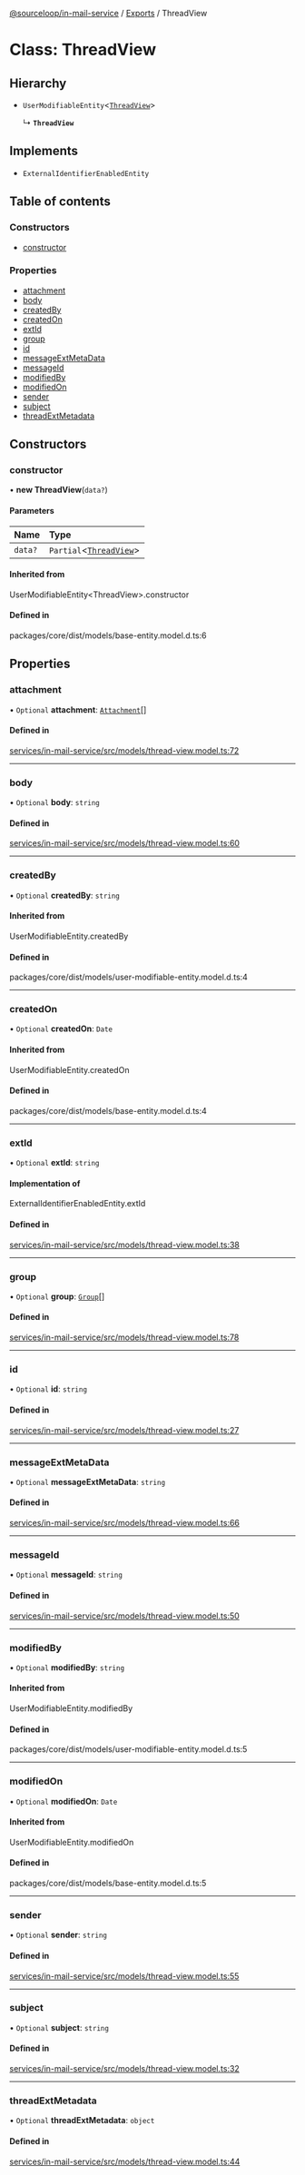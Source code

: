 [@sourceloop/in-mail-service](../README.md) / [Exports](../modules.md) / ThreadView

# Class: ThreadView

## Hierarchy

- `UserModifiableEntity`<[`ThreadView`](ThreadView.md)\>

  ↳ **`ThreadView`**

## Implements

- `ExternalIdentifierEnabledEntity`

## Table of contents

### Constructors

- [constructor](ThreadView.md#constructor)

### Properties

- [attachment](ThreadView.md#attachment)
- [body](ThreadView.md#body)
- [createdBy](ThreadView.md#createdby)
- [createdOn](ThreadView.md#createdon)
- [extId](ThreadView.md#extid)
- [group](ThreadView.md#group)
- [id](ThreadView.md#id)
- [messageExtMetaData](ThreadView.md#messageextmetadata)
- [messageId](ThreadView.md#messageid)
- [modifiedBy](ThreadView.md#modifiedby)
- [modifiedOn](ThreadView.md#modifiedon)
- [sender](ThreadView.md#sender)
- [subject](ThreadView.md#subject)
- [threadExtMetadata](ThreadView.md#threadextmetadata)

## Constructors

### constructor

• **new ThreadView**(`data?`)

#### Parameters

| Name | Type |
| :------ | :------ |
| `data?` | `Partial`<[`ThreadView`](ThreadView.md)\> |

#### Inherited from

UserModifiableEntity<ThreadView\>.constructor

#### Defined in

packages/core/dist/models/base-entity.model.d.ts:6

## Properties

### attachment

• `Optional` **attachment**: [`Attachment`](Attachment.md)[]

#### Defined in

[services/in-mail-service/src/models/thread-view.model.ts:72](https://github.com/sourcefuse/loopback4-microservice-catalog/blob/d35fdb3f0/services/in-mail-service/src/models/thread-view.model.ts#L72)

___

### body

• `Optional` **body**: `string`

#### Defined in

[services/in-mail-service/src/models/thread-view.model.ts:60](https://github.com/sourcefuse/loopback4-microservice-catalog/blob/d35fdb3f0/services/in-mail-service/src/models/thread-view.model.ts#L60)

___

### createdBy

• `Optional` **createdBy**: `string`

#### Inherited from

UserModifiableEntity.createdBy

#### Defined in

packages/core/dist/models/user-modifiable-entity.model.d.ts:4

___

### createdOn

• `Optional` **createdOn**: `Date`

#### Inherited from

UserModifiableEntity.createdOn

#### Defined in

packages/core/dist/models/base-entity.model.d.ts:4

___

### extId

• `Optional` **extId**: `string`

#### Implementation of

ExternalIdentifierEnabledEntity.extId

#### Defined in

[services/in-mail-service/src/models/thread-view.model.ts:38](https://github.com/sourcefuse/loopback4-microservice-catalog/blob/d35fdb3f0/services/in-mail-service/src/models/thread-view.model.ts#L38)

___

### group

• `Optional` **group**: [`Group`](Group.md)[]

#### Defined in

[services/in-mail-service/src/models/thread-view.model.ts:78](https://github.com/sourcefuse/loopback4-microservice-catalog/blob/d35fdb3f0/services/in-mail-service/src/models/thread-view.model.ts#L78)

___

### id

• `Optional` **id**: `string`

#### Defined in

[services/in-mail-service/src/models/thread-view.model.ts:27](https://github.com/sourcefuse/loopback4-microservice-catalog/blob/d35fdb3f0/services/in-mail-service/src/models/thread-view.model.ts#L27)

___

### messageExtMetaData

• `Optional` **messageExtMetaData**: `string`

#### Defined in

[services/in-mail-service/src/models/thread-view.model.ts:66](https://github.com/sourcefuse/loopback4-microservice-catalog/blob/d35fdb3f0/services/in-mail-service/src/models/thread-view.model.ts#L66)

___

### messageId

• `Optional` **messageId**: `string`

#### Defined in

[services/in-mail-service/src/models/thread-view.model.ts:50](https://github.com/sourcefuse/loopback4-microservice-catalog/blob/d35fdb3f0/services/in-mail-service/src/models/thread-view.model.ts#L50)

___

### modifiedBy

• `Optional` **modifiedBy**: `string`

#### Inherited from

UserModifiableEntity.modifiedBy

#### Defined in

packages/core/dist/models/user-modifiable-entity.model.d.ts:5

___

### modifiedOn

• `Optional` **modifiedOn**: `Date`

#### Inherited from

UserModifiableEntity.modifiedOn

#### Defined in

packages/core/dist/models/base-entity.model.d.ts:5

___

### sender

• `Optional` **sender**: `string`

#### Defined in

[services/in-mail-service/src/models/thread-view.model.ts:55](https://github.com/sourcefuse/loopback4-microservice-catalog/blob/d35fdb3f0/services/in-mail-service/src/models/thread-view.model.ts#L55)

___

### subject

• `Optional` **subject**: `string`

#### Defined in

[services/in-mail-service/src/models/thread-view.model.ts:32](https://github.com/sourcefuse/loopback4-microservice-catalog/blob/d35fdb3f0/services/in-mail-service/src/models/thread-view.model.ts#L32)

___

### threadExtMetadata

• `Optional` **threadExtMetadata**: `object`

#### Defined in

[services/in-mail-service/src/models/thread-view.model.ts:44](https://github.com/sourcefuse/loopback4-microservice-catalog/blob/d35fdb3f0/services/in-mail-service/src/models/thread-view.model.ts#L44)
